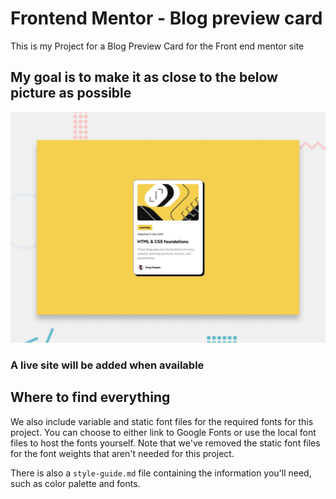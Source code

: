 # Frontend Mentor - Blog preview card

This is my Project for a Blog Preview Card for the Front end mentor site

## My goal is to make it as close to the below picture as possible

![Design preview for the Blog preview card coding challenge](./design/desktop-preview.jpg)

### A live site will be added when available

## Where to find everything

We also include variable and static font files for the required fonts for this project. You can choose to either link to Google Fonts or use the local font files to host the fonts yourself. Note that we've removed the static font files for the font weights that aren't needed for this project.

There is also a `style-guide.md` file containing the information you'll need, such as color palette and fonts.
